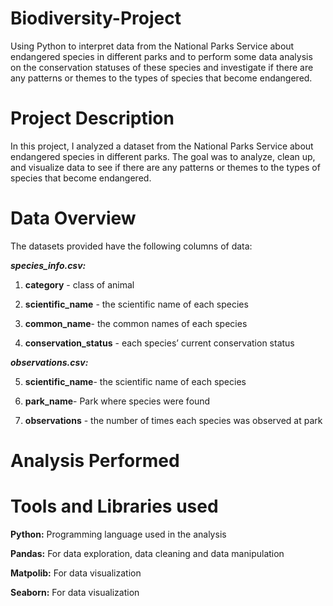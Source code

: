 # Biodiversity-Project
Using Python to interpret data from the National Parks Service about endangered species in different parks and to perform some data analysis on the conservation statuses of these species and investigate if there are any patterns or themes to the types of species that become endangered.
# Project Description
In this project, I analyzed a dataset from the National Parks Service about endangered species in different parks. The goal was to analyze, clean up, and visualize data to see if there are any patterns or themes to the types of species that become endangered.
# Data Overview

The datasets provided have the following columns of data:

***species_info.csv:***

1. **category** - class of animal

2. **scientific_name** - the scientific name of each species

3. **common_name**- the common names of each species

4. **conservation_status** - each species’ current conservation status

***observations.csv:***

5. **scientific_name**- the scientific name of each species

6. **park_name**- Park where species were found

7. **observations** - the number of times each species was observed at park



# Analysis Performed


# Tools and Libraries used

**Python:** Programming language used in the analysis

**Pandas:** For data exploration, data cleaning and data manipulation

**Matpolib:** For data visualization 

**Seaborn:** For data visualization 


